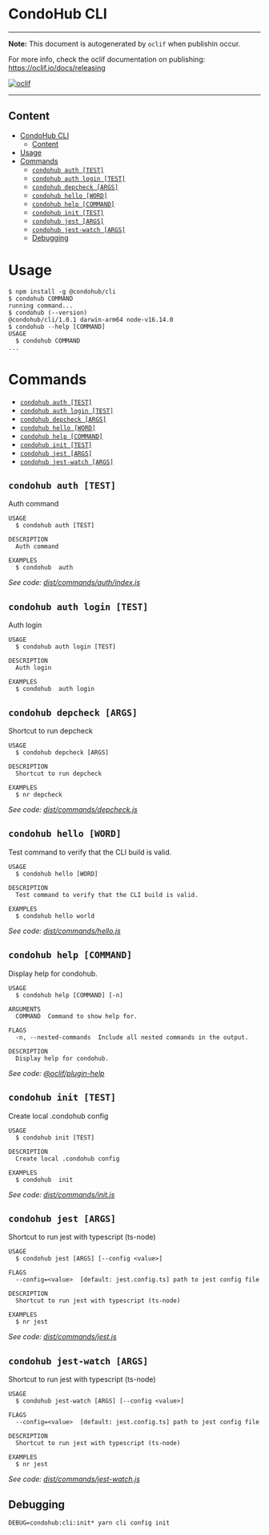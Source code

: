 # CondoHub CLI

---

**Note:** This document is autogenerated by `oclif` when publishin occur.

For more info, check the oclif documentation on publishing:
https://oclif.io/docs/releasing

[![oclif](https://img.shields.io/badge/cli-oclif-brightgreen.svg)](https://oclif.io)

---

## Content

<!-- toc -->

- [CondoHub CLI](#condohub-cli)
  - [Content](#content)
- [Usage](#usage)
- [Commands](#commands)
  - [`condohub auth [TEST]`](#condohub-auth-test)
  - [`condohub auth login [TEST]`](#condohub-auth-login-test)
  - [`condohub depcheck [ARGS]`](#condohub-depcheck-args)
  - [`condohub hello [WORD]`](#condohub-hello-word)
  - [`condohub help [COMMAND]`](#condohub-help-command)
  - [`condohub init [TEST]`](#condohub-init-test)
  - [`condohub jest [ARGS]`](#condohub-jest-args)
  - [`condohub jest-watch [ARGS]`](#condohub-jest-watch-args)
  - [Debugging](#debugging)
  <!-- tocstop -->

# Usage

<!-- usage -->

```sh-session
$ npm install -g @condohub/cli
$ condohub COMMAND
running command...
$ condohub (--version)
@condohub/cli/1.0.1 darwin-arm64 node-v16.14.0
$ condohub --help [COMMAND]
USAGE
  $ condohub COMMAND
...
```

<!-- usagestop -->

# Commands

<!-- commands -->

- [`condohub auth [TEST]`](#condohub-auth-test)
- [`condohub auth login [TEST]`](#condohub-auth-login-test)
- [`condohub depcheck [ARGS]`](#condohub-depcheck-args)
- [`condohub hello [WORD]`](#condohub-hello-word)
- [`condohub help [COMMAND]`](#condohub-help-command)
- [`condohub init [TEST]`](#condohub-init-test)
- [`condohub jest [ARGS]`](#condohub-jest-args)
- [`condohub jest-watch [ARGS]`](#condohub-jest-watch-args)

## `condohub auth [TEST]`

Auth command

```
USAGE
  $ condohub auth [TEST]

DESCRIPTION
  Auth command

EXAMPLES
  $ condohub  auth
```

_See code:
[dist/commands/auth/index.js](https://github.com/condohub/condohub/blob/v1.0.1/dist/commands/auth/index.js)_

## `condohub auth login [TEST]`

Auth login

```
USAGE
  $ condohub auth login [TEST]

DESCRIPTION
  Auth login

EXAMPLES
  $ condohub  auth login
```

## `condohub depcheck [ARGS]`

Shortcut to run depcheck

```
USAGE
  $ condohub depcheck [ARGS]

DESCRIPTION
  Shortcut to run depcheck

EXAMPLES
  $ nr depcheck
```

_See code:
[dist/commands/depcheck.js](https://github.com/condohub/condohub/blob/v1.0.1/dist/commands/depcheck.js)_

## `condohub hello [WORD]`

Test command to verify that the CLI build is valid.

```
USAGE
  $ condohub hello [WORD]

DESCRIPTION
  Test command to verify that the CLI build is valid.

EXAMPLES
  $ condohub hello world
```

_See code:
[dist/commands/hello.js](https://github.com/condohub/condohub/blob/v1.0.1/dist/commands/hello.js)_

## `condohub help [COMMAND]`

Display help for condohub.

```
USAGE
  $ condohub help [COMMAND] [-n]

ARGUMENTS
  COMMAND  Command to show help for.

FLAGS
  -n, --nested-commands  Include all nested commands in the output.

DESCRIPTION
  Display help for condohub.
```

_See code:
[@oclif/plugin-help](https://github.com/oclif/plugin-help/blob/v5.1.12/src/commands/help.ts)_

## `condohub init [TEST]`

Create local .condohub config

```
USAGE
  $ condohub init [TEST]

DESCRIPTION
  Create local .condohub config

EXAMPLES
  $ condohub  init
```

_See code:
[dist/commands/init.js](https://github.com/condohub/condohub/blob/v1.0.1/dist/commands/init.js)_

## `condohub jest [ARGS]`

Shortcut to run jest with typescript (ts-node)

```
USAGE
  $ condohub jest [ARGS] [--config <value>]

FLAGS
  --config=<value>  [default: jest.config.ts] path to jest config file

DESCRIPTION
  Shortcut to run jest with typescript (ts-node)

EXAMPLES
  $ nr jest
```

_See code:
[dist/commands/jest.js](https://github.com/condohub/condohub/blob/v1.0.1/dist/commands/jest.js)_

## `condohub jest-watch [ARGS]`

Shortcut to run jest with typescript (ts-node)

```
USAGE
  $ condohub jest-watch [ARGS] [--config <value>]

FLAGS
  --config=<value>  [default: jest.config.ts] path to jest config file

DESCRIPTION
  Shortcut to run jest with typescript (ts-node)

EXAMPLES
  $ nr jest
```

_See code:
[dist/commands/jest-watch.js](https://github.com/condohub/condohub/blob/v1.0.1/dist/commands/jest-watch.js)_

<!-- commandsstop -->

## Debugging

```
DEBUG=condohub:cli:init* yarn cli config init
```
